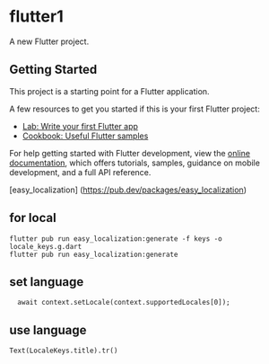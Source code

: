 # flutter1

A new Flutter project.

## Getting Started

This project is a starting point for a Flutter application.

A few resources to get you started if this is your first Flutter project:

- [Lab: Write your first Flutter app](https://docs.flutter.dev/get-started/codelab)
- [Cookbook: Useful Flutter samples](https://docs.flutter.dev/cookbook)

For help getting started with Flutter development, view the
[online documentation](https://docs.flutter.dev/), which offers tutorials,
samples, guidance on mobile development, and a full API reference.

[easy_localization] (https://pub.dev/packages/easy_localization)

## for local
    flutter pub run easy_localization:generate -f keys -o locale_keys.g.dart
    flutter pub run easy_localization:generate
## set language
      await context.setLocale(context.supportedLocales[0]);
## use language
    Text(LocaleKeys.title).tr()

